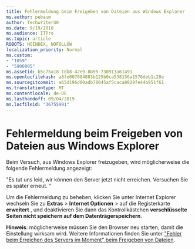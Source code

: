 ```yaml
---
title: Fehlermeldung beim Freigeben von Dateien aus Windows Explorer
ms.author: pebaum
author: Techwriter40
ms.date: 9/19/2018
ms.audience: ITPro
ms.topic: article
ROBOTS: NOINDEX, NOFOLLOW
localization_priority: Normal
ms.custom:
- "1059"
- "5800005"
ms.assetid: b5c75a18-1db8-42e9-8b95-730913a61491
ms.openlocfilehash: a8fe007084883b125b0ca538156a1576deb1c28e
ms.sourcegitcommit: a65d196d00adb70045af5caca9828fe44b951f61
ms.translationtype: MT
ms.contentlocale: de-DE
ms.lasthandoff: 09/04/2019
ms.locfileid: "36755991"
---
```

# <a name="error-message-when-sharing-files-from-windows-explorer"></a>Fehlermeldung beim Freigeben von Dateien aus Windows Explorer

Beim Versuch, aus Windows Explorer freizugeben, wird möglicherweise die folgende Fehlermeldung angezeigt:
  
"Es tut uns leid, wir können den Server jetzt nicht erreichen. Versuchen Sie es später erneut. "
  
Um die Fehlermeldung zu beheben, klicken Sie unter Internet Explorer wechseln Sie zu **Extras** \> **Internet Optionen** \> auf die Registerkarte **erweitert** , und deaktivieren Sie dann das Kontrollkästchen **verschlüsselte Seiten nicht speichern auf dem Datenträgerspeichern**.
  
 **Hinweis**: möglicherweise müssen Sie den Browser neu starten, damit die Einstellung wirksam wird. Weitere Informationen finden Sie unter ["Fehler beim Erreichen des Servers im Moment" beim Freigeben von Dateien](https://go.microsoft.com/fwlink/?linkid=2022914).
  